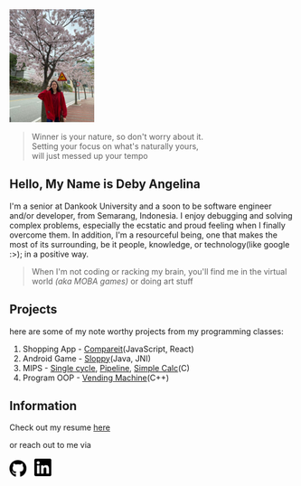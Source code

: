 <img src="33.jpeg" height="200"/>

> Winner is your nature, so don't worry about it.    
> Setting your focus on what's naturally yours,     
> will just messed up your tempo

## Hello, My Name is Deby Angelina

I'm a senior at Dankook University and a soon to be software engineer and/or developer, from Semarang, Indonesia. I enjoy debugging and solving complex problems, especially the ecstatic and proud feeling when I finally overcome them. In addition, I'm a resourceful being, one that makes the most of its surrounding, be it people, knowledge, or technology(like google :>); in a positive way.

> When I'm not coding or racking my brain, you'll find me in the virtual world *(aka MOBA games)* or doing art stuff

## Projects

here are some of my note worthy projects from my programming classes:
1. Shopping App - [Compareit](https://github.com/debdeb18/compareit-frontend-react)(JavaScript, React) 
2. Android Game - [Sloppy](https://github.com/debdeb18/sloppy-game)(Java, JNI)
3. MIPS - [Single cycle](https://github.com/debdeb18/MIPS-single-cycle-implementation-in-C), [Pipeline](https://github.com/debdeb18/MIPS-pipeline-implementation-in-C), [Simple Calc](https://github.com/debdeb18/simple-calculator)(C)
4. Program OOP - [Vending Machine](https://github.com/debdeb18/vending-macine-OOP-project)(C++)

## Information

Check out my resume [here](https://drive.google.com/file/d/1ehosL04m51oQFNTltxDc5y1ID40IK3t8/view?usp=sharing)

or reach out to me via

<a href="https://github.com/debdeb18" ><img src="github-brands.svg" alt="github" width="30"/></a>&emsp;<a href="https://www.linkedin.com/in/dangelina18/"><img src="linkedin-brands.svg" alt="linkedin" width="30"/></a>
